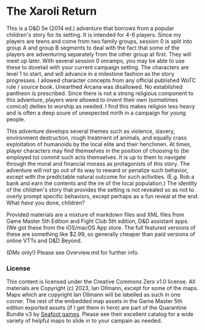 # The Xaroli Return

This is a D&D 5e (2014 ed.) adventure that borrows from a popular children's story for its setting.
It is intended for 4-6 players. Since my players are teens and come from two family groups, 
session 0 is split into group A and group B segments to deal with the fact that some of
the players are adventuring separately from the other group at first. They will meet up later.
With several session 0 onramps, you may be able to use these to dovetail with your current 
campaign setting. The characters are level 1 to start, and will advance in a milestone fashion 
as the story progresses. I allowed character concepts from any official published WoTC  rule / 
source book. Unearthed Arcana was disallowed. No established pantheon is prescribed.  Since there 
is not a strong religious component to this adventure, players were allowed to invent their own 
(sometimes comical) deities to worship as needed. I find this makes religion less heavy and is 
often a deep soure of unexpected mirth in a campaign for young people. 

This adventure develops several themes such as violence, slavery, environment destruction, rough 
treatment of animals, and equally crass exploitation of humanoids by the local elite and their 
henchmen. At times, player characters may find themselves in the position of choosing to (be 
employed to) commit such acts themselves. It is up to them to navigate through the moral 
and financial morass as protagonists of _this_ story. The adventure will not go out of its way 
to reward or penalize such behavior, except with the predictable natural outcome for such activities.
(E.g. Rob a bank and earn the contents and the ire of the local population.) The identity of 
the children's story that provides the setting is not revealed so as not to overly prompt specific 
behaviors, except perhaps as a fun reveal at the end. What _have_ you done, children?

Provided materials are a mixture of markdown files and XML files from Game Master 5th Edition and
Fight Club 5th edition, D&D assistant apps. (We got these from the iOS/macOS App store. The
full featured versions of these are something like $2.99, so generally cheaper than paid 
versions of online VTTs and D&D Beyond. 

(DMs only!) Please see Overview.md for further info. 

### License  
This content is licensed under the Creative Commons Zero v1.0 license. All materials are 
Copyright (c) 2023, Ian Ollmann, except for some of the maps. Maps which are copyright Ian Ollmann 
will be labelled as such in one corner. The rest of the embedded map assets in the 
Game Master 5th edition exported assets (if I get them in here) are part of the
Quarantine Bundle v3 by [Seafoot games](https://www.seafootgames.com). Please see their 
excellent catalog for a wide variety of helpful maps to slide in to your campain as needed. 

